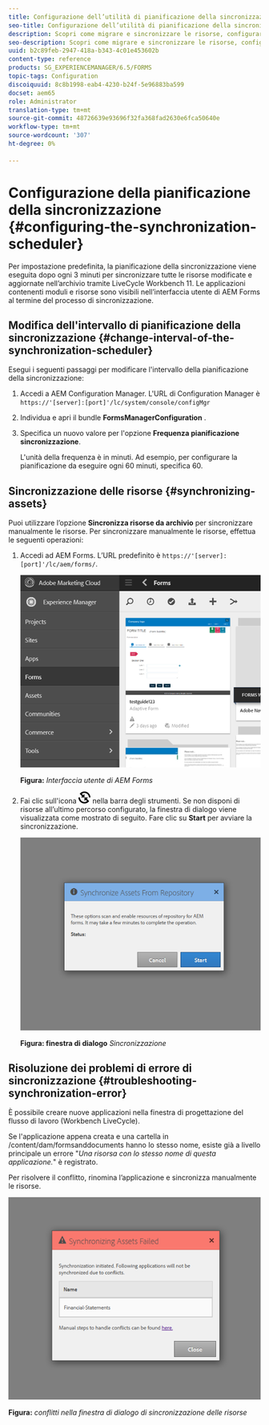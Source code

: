 ```yaml
---
title: Configurazione dell’utilità di pianificazione della sincronizzazione
seo-title: Configurazione dell’utilità di pianificazione della sincronizzazione
description: Scopri come migrare e sincronizzare le risorse, configurare la pianificazione della sincronizzazione e utilizzare le cartelle per disporre le risorse.
seo-description: Scopri come migrare e sincronizzare le risorse, configurare la pianificazione della sincronizzazione e utilizzare le cartelle per disporre le risorse.
uuid: b2c89feb-2947-418a-b343-4c01e453602b
content-type: reference
products: SG_EXPERIENCEMANAGER/6.5/FORMS
topic-tags: Configuration
discoiquuid: 8c8b1998-eab4-4230-b24f-5e96883ba599
docset: aem65
role: Administrator
translation-type: tm+mt
source-git-commit: 48726639e93696f32fa368fad2630e6fca50640e
workflow-type: tm+mt
source-wordcount: '307'
ht-degree: 0%

---
```



# Configurazione della pianificazione della sincronizzazione {#configuring-the-synchronization-scheduler}

Per impostazione predefinita, la pianificazione della sincronizzazione viene eseguita dopo ogni 3 minuti per sincronizzare tutte le risorse modificate e aggiornate nell’archivio tramite LiveCycle Workbench 11. Le applicazioni contenenti moduli e risorse sono visibili nell’interfaccia utente di AEM Forms al termine del processo di sincronizzazione.

## Modifica dell&#39;intervallo di pianificazione della sincronizzazione {#change-interval-of-the-synchronization-scheduler}

Esegui i seguenti passaggi per modificare l&#39;intervallo della pianificazione della sincronizzazione:

1. Accedi a AEM Configuration Manager. L&#39;URL di Configuration Manager è `https://'[server]:[port]'/lc/system/console/configMgr`

1. Individua e apri il bundle **FormsManagerConfiguration** .

1. Specifica un nuovo valore per l&#39;opzione **Frequenza pianificazione sincronizzazione**.

   L&#39;unità della frequenza è in minuti. Ad esempio, per configurare la pianificazione da eseguire ogni 60 minuti, specifica 60.

## Sincronizzazione delle risorse {#synchronizing-assets}

Puoi utilizzare l’opzione **Sincronizza risorse da archivio** per sincronizzare manualmente le risorse. Per sincronizzare manualmente le risorse, effettua le seguenti operazioni:

1. Accedi ad AEM Forms. L’URL predefinito è `https://'[server]:[port]'/lc/aem/forms/`.

   ![Interfaccia utente di AEM Forms](assets/aem_forms_ui.png)

   **Figura:** *Interfaccia utente di AEM Forms*

1. Fai clic sull&#39;icona ![aem6forms_sync](assets/aem6forms_sync.png) nella barra degli strumenti. Se non disponi di risorse all’ultimo percorso configurato, la finestra di dialogo viene visualizzata come mostrato di seguito. Fare clic su **Start** per avviare la sincronizzazione.

   ![Finestra di dialogo Sincronizzazione](assets/migrate-and-syncronize.png)

   **Figura: finestra di dialogo** *Sincronizzazione*

## Risoluzione dei problemi di errore di sincronizzazione {#troubleshooting-synchronization-error}

È possibile creare nuove applicazioni nella finestra di progettazione del flusso di lavoro (Workbench LiveCycle).

Se l&#39;applicazione appena creata e una cartella in /content/dam/formsanddocuments hanno lo stesso nome, esiste già a livello principale un errore &quot;*Una risorsa con lo stesso nome di questa applicazione.*&quot; è registrato.

Per risolvere il conflitto, rinomina l’applicazione e sincronizza manualmente le risorse.

![Conflitti nella finestra di dialogo di sincronizzazione delle risorse](assets/sync-conflict.png)

**Figura:** *conflitti nella finestra di dialogo di sincronizzazione delle risorse*
